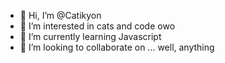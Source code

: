 - 👋 Hi, I’m @Catikyon
- 👀 I’m interested in cats and code owo
- 🌱 I’m currently learning Javascript
- 💞️ I’m looking to collaborate on ... well, anything
